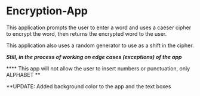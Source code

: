 # Encryption-App
 
This application prompts the user to enter a word and uses a caeser cipher to encrypt the word, then returns the encrypted word to the user.

This application also uses a random generator to use as a shift in the cipher. 

***Still, in the process of working on edge cases (exceptions) of the app***

**** This app will not allow the user to insert numbers or punctuation, only ALPHABET **

**UPDATE: Added background color to the app and the text boxes 
